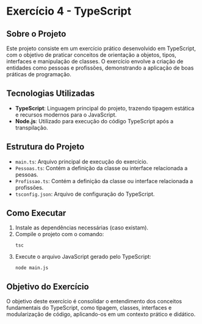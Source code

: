 # Exercício 4 - TypeScript

## Sobre o Projeto
Este projeto consiste em um exercício prático desenvolvido em TypeScript, com o objetivo de praticar conceitos de orientação a objetos, tipos, interfaces e manipulação de classes. O exercício envolve a criação de entidades como pessoas e profissões, demonstrando a aplicação de boas práticas de programação.

## Tecnologias Utilizadas
- **TypeScript**: Linguagem principal do projeto, trazendo tipagem estática e recursos modernos para o JavaScript.
- **Node.js**: Utilizado para execução do código TypeScript após a transpilação.

## Estrutura do Projeto
- `main.ts`: Arquivo principal de execução do exercício.
- `Pessoas.ts`: Contém a definição da classe ou interface relacionada a pessoas.
- `Profissao.ts`: Contém a definição da classe ou interface relacionada a profissões.
- `tsconfig.json`: Arquivo de configuração do TypeScript.

## Como Executar
1. Instale as dependências necessárias (caso existam).
2. Compile o projeto com o comando:
   ```
   tsc
   ```
3. Execute o arquivo JavaScript gerado pelo TypeScript:
   ```
   node main.js
   ```

## Objetivo do Exercício
O objetivo deste exercício é consolidar o entendimento dos conceitos fundamentais do TypeScript, como tipagem, classes, interfaces e modularização de código, aplicando-os em um contexto prático e didático.
